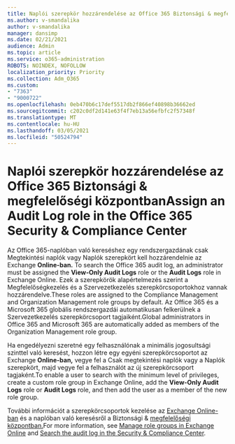 ```yaml
---
title: Naplói szerepkör hozzárendelése az Office 365 Biztonsági & megfelelőségi központban
ms.author: v-smandalika
author: v-smandalika
manager: dansimp
ms.date: 02/21/2021
audience: Admin
ms.topic: article
ms.service: o365-administration
ROBOTS: NOINDEX, NOFOLLOW
localization_priority: Priority
ms.collection: Adm_O365
ms.custom:
- "7363"
- "9000722"
ms.openlocfilehash: 0eb470b6c17def5517db2f866ef40898b36662ed
ms.sourcegitcommit: c202c0df2d141e63f4f7eb13a56efbfc2f57348f
ms.translationtype: MT
ms.contentlocale: hu-HU
ms.lasthandoff: 03/05/2021
ms.locfileid: "50524794"
---
```

# <a name="assign-an-audit-log-role-in-the-office-365-security--compliance-center"></a><span data-ttu-id="01b14-102">Naplói szerepkör hozzárendelése az Office 365 Biztonsági & megfelelőségi központban</span><span class="sxs-lookup"><span data-stu-id="01b14-102">Assign an Audit Log role in the Office 365 Security & Compliance Center</span></span>

<span data-ttu-id="01b14-103">Az Office 365-naplóban való kereséshez egy rendszergazdának csak Megtekintési naplók vagy Naplók szerepkört kell hozzárendelnie az Exchange **Online-ban.** </span><span class="sxs-lookup"><span data-stu-id="01b14-103">To search the Office 365 audit log, an administrator must be assigned the **View-Only Audit Logs** role or the **Audit Logs** role in Exchange Online.</span></span> <span data-ttu-id="01b14-104">Ezek a szerepkörök alapértelmezés szerint a Megfelelőségkezelés és a Szervezetkezelés szerepkörcsoportokhoz vannak hozzárendelve.</span><span class="sxs-lookup"><span data-stu-id="01b14-104">These roles are assigned to the Compliance Management and Organization Management role groups by default.</span></span> <span data-ttu-id="01b14-105">Az Office 365 és a Microsoft 365 globális rendszergazdái automatikusan felkerülnek a Szervezetkezelés szerepkörcsoport tagjaiként.</span><span class="sxs-lookup"><span data-stu-id="01b14-105">Global administrators in Office 365 and Microsoft 365 are automatically added as members of the Organization Management role group.</span></span>

<span data-ttu-id="01b14-106">Ha engedélyezni szeretné egy felhasználónak a minimális jogosultsági szinttel való keresést, hozzon létre egy  egyéni szerepkörcsoportot az Exchange **Online-ban,** vegye fel a Csak megtekintési naplók vagy a Naplók szerepkört, majd vegye fel a felhasználót az új szerepkörcsoport tagjaként.</span><span class="sxs-lookup"><span data-stu-id="01b14-106">To enable a user to search with the minimum level of privileges, create a custom role group in Exchange Online, add the **View-Only Audit Logs** role or **Audit Logs** role, and then add the user as a member of the new role group.</span></span>

<span data-ttu-id="01b14-107">További információt a szerepkörcsoportok kezelése az [Exchange Online-ban](https://docs.microsoft.com/Exchange/permissions-exo/role-groups) és a naplóban való keresésről a Biztonsági & [megfelelőségi központban.](https://docs.microsoft.com/microsoft-365/compliance/search-the-audit-log-in-security-and-compliance)</span><span class="sxs-lookup"><span data-stu-id="01b14-107">For more information, see [Manage role groups in Exchange Online](https://docs.microsoft.com/Exchange/permissions-exo/role-groups) and [Search the audit log in the Security & Compliance Center](https://docs.microsoft.com/microsoft-365/compliance/search-the-audit-log-in-security-and-compliance).</span></span>